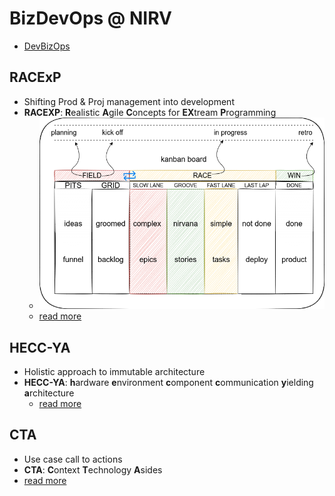 # BizDevOps @ NIRV

- [DevBizOps](https://enterprisersproject.com/article/2019/9/devops-what-is-bizdevops)

## RACExP

- Shifting Prod & Proj management into development
- **RACEXP**: **R**ealistic **A**gile **C**oncepts for **EX**tream **P**rogramming
  - ![@noahedwardhall RACE:XP](./images/racexp.png)
  - [read more](./0racexp.md)

## HECC-YA

- Holistic approach to immutable architecture
- **HECC-YA**: **h**ardware **e**nvironment **c**omponent **c**ommunication **y**ielding **a**rchitecture
  - [read more](./0heccya.md#hecc-ya-system-modeling)

## CTA

- Use case call to actions
- **CTA**: **C**ontext **T**echnology **A**sides
- [read more](./0cta.md)
